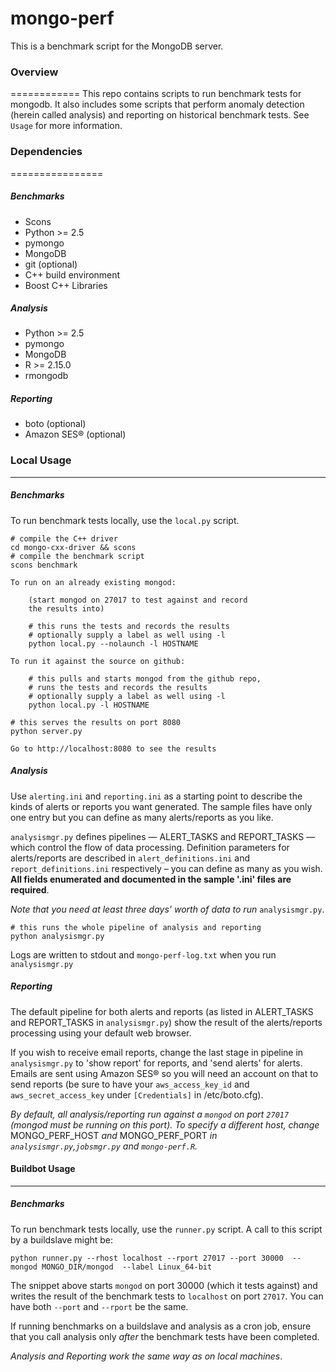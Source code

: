 # mongo-perf
This is a benchmark script for the MongoDB server.

### Overview
============
This repo contains scripts to run benchmark tests for mongodb. It also includes some scripts that perform anomaly detection (herein called analysis) and reporting on historical benchmark tests. See `Usage` for more information.


### Dependencies
================
##### Benchmarks
* Scons
* Python >= 2.5
* pymongo
* MongoDB
* git (optional)
* C++ build environment
* Boost C++ Libraries

##### Analysis
* Python >= 2.5
* pymongo
* MongoDB
* R >= 2.15.0
* rmongodb

##### Reporting
* boto (optional)
* Amazon SES® (optional) 

### Local Usage
---------------
##### Benchmarks
To run benchmark tests locally, use the `local.py` script.
<pre><code># compile the C++ driver
cd mongo-cxx-driver && scons 
# compile the benchmark script
scons benchmark 

To run on an already existing mongod:

	(start mongod on 27017 to test against and record 
	the results into)

	# this runs the tests and records the results
	# optionally supply a label as well using -l
	python local.py --nolaunch -l HOSTNAME

To run it against the source on github:
	
	# this pulls and starts mongod from the github repo,
	# runs the tests and records the results
	# optionally supply a label as well using -l
	python local.py -l HOSTNAME

# this serves the results on port 8080
python server.py 

Go to http://localhost:8080 to see the results
</code></pre>

##### Analysis

Use `alerting.ini` and `reporting.ini` as a starting point to describe the kinds of alerts or reports you want generated. The sample files have only one entry but you can define as many alerts/reports as you like.

`analysismgr.py` defines pipelines &mdash; ALERT_TASKS and REPORT_TASKS &mdash; which control the flow of data processing. Definition parameters for alerts/reports are described in `alert_definitions.ini` and `report_definitions.ini` respectively &ndash; you can define as many as you wish. **All fields enumerated and documented in the sample '.ini' files are required**.

*Note that you need at least three days' worth of data to run* `analysismgr.py`.
<pre><code># this runs the whole pipeline of analysis and reporting
python analysismgr.py</code></pre>
Logs are written to stdout and `mongo-perf-log.txt` when you run `analysismgr.py`

##### Reporting
The default pipeline for both alerts and reports (as listed in ALERT_TASKS and REPORT_TASKS in `analysismgr.py`) show the result of the alerts/reports processing using your default web browser.

If you wish to receive email reports, change the last stage in pipeline in `analysismgr.py` to 'show report' for reports, and 'send alerts' for alerts. Emails are sent using Amazon SES® so you will need an account on that to send reports (be sure to have your `aws_access_key_id` and `aws_secret_access_key` under `[Credentials]` in /etc/boto.cfg).

*By default, all analysis/reporting run against a `mongod` on port `27017` (mongod must be running on this port). To specify a different host, change* MONGO_PERF_HOST *and* MONGO_PERF_PORT *in `analysismgr.py`,`jobsmgr.py` and `mongo-perf.R`.*

#### Buildbot Usage
-------------------
##### Benchmarks
To run benchmark tests locally, use the `runner.py` script.
A call to this script by a buildslave might be:
<pre><code>python runner.py --rhost localhost --rport 27017 --port 30000  --mongod MONGO_DIR/mongod  --label Linux_64-bit
</code></pre>
The snippet above starts `mongod` on port 30000 (which it tests against) and writes the result of the benchmark tests to `localhost` on port `27017`. You can have both `--port` and `--rport` be the same.

If running benchmarks on a buildslave and analysis as a cron job, ensure that you call analysis only _after_ the benchmark tests have been completed.

*Analysis and Reporting work the same way as on local machines*.